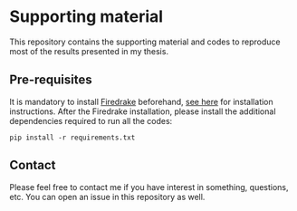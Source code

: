 # Supporting material

This repository contains the supporting material and codes to reproduce most of the results presented in my thesis.

## Pre-requisites

It is mandatory to install [Firedrake](https://www.firedrakeproject.org/) beforehand, [see here](https://www.firedrakeproject.org/download.html) for installation instructions. After the Firedrake installation, please install the additional dependencies required to run all the codes:

```shell
pip install -r requirements.txt
```

## Contact

Please feel free to contact me if you have interest in something, questions, etc. You can open an issue in this repository as well.

